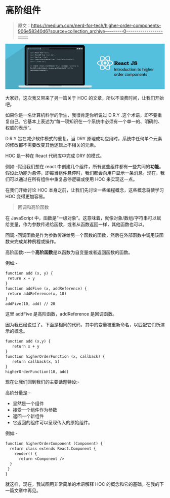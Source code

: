 # 高阶组件

> 原文：<https://medium.com/nerd-for-tech/higher-order-components-906e58340d6?source=collection_archive---------0----------------------->

![](img/0eaa9ce74299b9dba2b791df532d42a0.png)

大家好，这次我又带来了另一篇关于 HOC 的文章，所以不浪费时间，让我们开始吧。

如果你是一名计算机科学的学生，我很肯定你听说过 D.R.Y .这个术语，即不要重复自己。它基本上表述为“每一项知识在一个系统中必须有一个单一的、明确的、权威的表示”。

D.R.Y 旨在减少软件模式的重复。当 DRY 原理成功应用时，系统中任何单个元素的修改都不需要改变其他逻辑上不相关的元素。

HOC 是一种在 React 代码库中完成 DRY 的模式。

例如:-假设我们想在 react 中创建几个组件，所有这些组件都有一些共同的**功能**。假设此功能为悬停，即每当组件悬停时，我们都会向用户显示一条消息。现在，我们可以通过在所有组件中重复悬停逻辑或使用 HOC 来实现这一点。

在我们开始讨论 HOC 本身之前，让我们先讨论一些编程概念，这些概念将使学习 HOC 变得更加容易。

> 回调和高阶函数

在 JavaScript 中，函数是“一级对象”。这意味着，就像对象/数组/字符串可以赋给变量，作为参数传递给函数，或者从函数返回一样，其他函数也可以。

回调:-回调函数是作为参数传递给另一个函数的函数，然后在外部函数中调用该函数来完成某种例程或操作。

高阶函数:-一个**高阶函数**是以函数为自变量或者返回函数的函数。

例如:-

```
function add (x, y) {
 return x + y
} 
function addFive (x, addReference) {
 return addReference(x, 10)
}
addFive(10, add) // 20
```

这里 addFive 是高阶函数，addReference 是回调函数。

因为我已经说过了。下面是相同的代码，其中的变量被重新命名，以匹配它们所演示的概念。

```
function add (x,y) {
   return x + y
}  
function higherOrderFunction (x, callback) {
   return callback(x, 5) 
}  
higherOrderFunction(10, add)
```

现在让我们回到我们的主要话题特设:-

高阶分量是:-

*   显然是一个组件
*   接受一个组件作为参数
*   返回一个新组件
*   它返回的组件可以呈现传入的原始组件。

例如:-

```
function higherOrderComponent (Component) { 
  return class extends React.Component { 
    render() { 
      return <Component />   
  }  
 } 
}
```

就这样，现在，我试图用非常简单的术语解释 HOC 的概念和它的基础。在我的下一篇文章中再见。